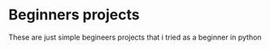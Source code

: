 # Beginners projects 
These are just simple begineers projects that i tried as a beginner in python

